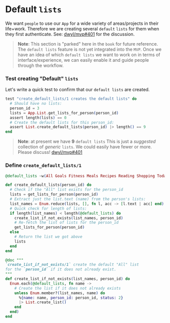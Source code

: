 # Default `lists`

We want `people` to use our `App` 
for a wide variety of areas/projects in their life+work.
Therefore we are creating several `default` `lists` 
for them when they first authenticate.
See: [dwyl/mvp#401](https://github.com/dwyl/mvp/issues/401)
for the discussion.

> **Note**: This section is "parked" here in the `book` for future reference.
The `default lists` feature is not yet integrated into the `MVP`.
Once we have an idea of which `default lists` we want to work on
in terms of interface/experience,
we can easily enable it and guide people through the workflow.


### Test creating "Default" `lists`

Let's write a quick test to
confirm that our `default lists` are created.

```elixir
test "create_default_lists/1 creates the default lists" do
  # Should have no lists:
  person_id = 3
  lists = App.List.get_lists_for_person(person_id)
  assert length(lists) == 0
  # Create the default lists for this person_id:
  assert List.create_default_lists(person_id) |> length() == 9
end
```

> **Note**: at present we have **9** `default lists`
This is just a _suggested_ collection of _generic_ `lists`. 
We could easily have fewer or more.
Please discuss! 
[dwyl/mvp#401](https://github.com/dwyl/mvp/issues/401)

### Define `create_default_lists/1`

```elixir
@default_lists ~w(All Goals Fitness Meals Recipes Reading Shopping Today Todo)

def create_default_lists(person_id) do
  # Check if the "All" list exists for the person_id
  lists = get_lists_for_person(person_id)
  # Extract just the list.text (name) from the person's lists:
  list_names = Enum.reduce(lists, [], fn l, acc -> [l.text | acc] end)
  # Quick check for length of lists:
  if length(list_names) < length(@default_lists) do
    create_list_if_not_exists(list_names, person_id)
    # Re-fetch the list of lists for the person_id
    get_lists_for_person(person_id)
  else
    # Return the list we got above
    lists
  end
end

@doc """
`create_list_if_not_exists/1` create the default "All" list
for the `person_id` if it does not already exist.
"""
def create_list_if_not_exists(list_names, person_id) do
  Enum.each(@default_lists, fn name ->
    # Create the list if it does not already exists
    unless Enum.member?(list_names, name) do
      %{name: name, person_id: person_id, status: 2}
      |> List.create_list()
    end
  end)
end
```
